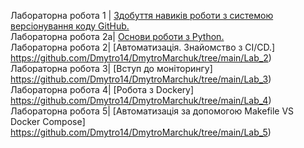 Лабораторна робота 1 | [Здобуття навиків роботи з системою версіонування коду GitHub.](https://github.com/Dmytro14/DmytroMarchuk/blob/main/Lab_1/README.md) <br />
Лабораторна робота 2a| [Основи роботи з Python.](https://github.com/Dmytro14/DmytroMarchuk/tree/main/Lab_2a) <br />
Лабораторна робота 2| [Автоматизація. Знайомство з CI/CD.] https://github.com/Dmytro14/DmytroMarchuk/tree/main/Lab_2) <br />
Лабораторна робота 3| [Вступ до моніторингу] https://github.com/Dmytro14/DmytroMarchuk/tree/main/Lab_3) <br />
Лабораторна робота 4| [Робота з Dockerу] https://github.com/Dmytro14/DmytroMarchuk/tree/main/Lab_4) <br />
Лабораторна робота 5| [Автоматизація за допомогою Makefile VS Docker Compose] https://github.com/Dmytro14/DmytroMarchuk/tree/main/Lab_5) <br />
